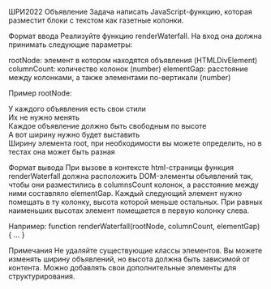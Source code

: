 ШРИ2022
Объявление
Задача написать JavaScript-функцию, которая разместит блоки с текстом как газетные колонки.

Формат ввода
Реализуйте функцию renderWaterfall. На вход она должна принимать следующие параметры:

rootNode: элемент в котором находятся объявления (HTMLDivElement) columnCount: количество колонок (number) elementGap: расстояние между колонками, а также элементами по-вертикали (number)

Пример rootNode:
<div class="root">
  <div class="el">У каждого объявления есть свои стили</div>
  <div class="el">Их не нужно менять</div>
  <div class="el">Каждое объявление должно быть свободным по высоте</div>
  <div class="el">А вот ширину нужно будет выставить</div>
  <div class="el">Ширину элемента root, при необходимости вы можете определить, но в тестах она может быть разная</div>
</div>

Формат вывода
При вызове в контексте html-страницы функция renderWaterfall должна расположить DOM-элементы объявлений так, чтобы они разместились в columnsCount колонок, а расстояние между ними составляло elementGap. Каждый следующий элемент нужно помещать в ту колонку, высота которой меньше остальных. При равных наименьших высотах элемент помещается в первую колонку слева.

Например:
function renderWaterfall(rootNode, columnCount, elementGap) {
...
}

Примечания
Не удаляйте существующие классы элементов. Вы можете изменять ширину объявлений, но высота должна быть зависимой от контента. Можно добавлять свои дополнительные элементы для структурирования.
